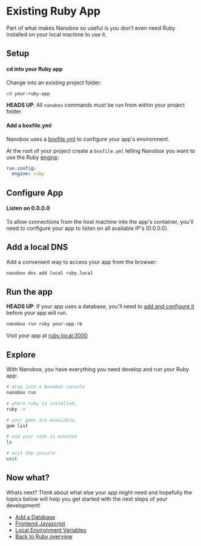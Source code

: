 # Existing Ruby App
Part of what makes Nanobox so useful is you don't even need Ruby installed on your local machine to use it.

## Setup

#### cd into your Ruby app
Change into an existing project folder:

```bash
cd your-ruby-app
```

**HEADS UP**: All `nanobox` commands *must* be run from within your project folder.

#### Add a boxfile.yml
Nanobox uses a <a href="https://docs.nanobox.io/boxfile/" target="\_blank">boxfile.yml</a> to configure your app's environment.

At the root of your project create a `boxfile.yml` telling Nanobox you want to use the Ruby <a href="https://docs.nanobox.io/engines/" target="\_blank">engine</a>:

```yaml
run.config:
  engine: ruby
```

## Configure App

#### Listen on 0.0.0.0
To allow connections from the host machine into the app's container, you'll need to configure your app to listen on all available IP's (0.0.0.0).

## Add a local DNS
Add a convenient way to access your app from the browser:

```bash
nanobox dns add local ruby.local
```

## Run the app
**HEADS UP**: If your app uses a database, you'll need to [add and configure it](/ruby/generic/add-a-database) before your app will run.

```bash
nanobox run ruby your-app.rb
```

Visit your app at <a href="http://ruby.local:3000" target="\_blank">ruby.local:3000</a>

## Explore
With Nanobox, you have everything you need develop and run your Ruby app:

```bash
# drop into a Nanobox console
nanobox run

# where ruby is installed,
ruby -v

# your gems are available,
gem list

# and your code is mounted
ls

# exit the console
exit
```

## Now what?
Whats next? Think about what else your app might need and hopefully the topics below will help you get started with the next steps of your development!

* [Add a Database](/ruby/generic/add-a-database)
* [Frontend Javascript](/ruby/generic/frontend-javascript)
* [Local Environment Variables](/ruby/generic/local-evars)
* [Back to Ruby overview](/ruby/generic)
